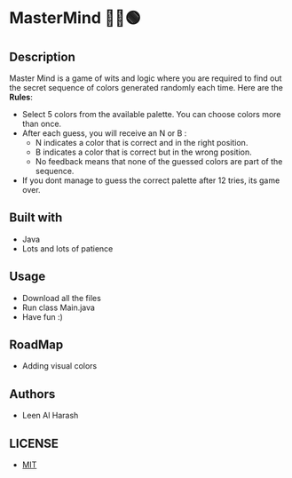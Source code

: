 # MasterMind 🔴🔵🟢

## Description
Master Mind is a game of wits and logic where you are required to find out the secret sequence of colors generated randomly each time.
Here are the **Rules**:
- Select 5 colors from the available palette. You can choose colors more than once.
- After each guess, you will receive an N or B :
    - N indicates a color that is correct and in the right position.
    - B indicates a color that is correct but in the wrong position.
    - No feedback means that none of the guessed colors are part of the sequence.
- If you dont manage to guess the correct palette after 12 tries, its game over.

## Built with
- Java
- Lots and lots of patience

## Usage
- Download all the files
- Run class Main.java
- Have fun :)

## RoadMap
- Adding visual colors

## Authors
- Leen Al Harash

## LICENSE
- [MIT](https://choosealicense.com/licenses/mit/)
